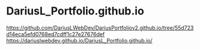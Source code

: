 # DariusL_Portfolio.github.io
https://github.com/DariusLWebDev/DariusPortfoliov2.github.io/tree/55d723d14eca5efd0768ed7cdff1c27e27676def
https://dariuslwebdev.github.io/DariusL_Portfolio.github.io/

